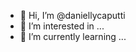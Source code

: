 - 👋 Hi, I’m @daniellycaputti
- 👀 I’m interested in ...
- 🌱 I’m currently learning ...


<!---
daniellycaputti/daniellycaputti is a ✨ special ✨ repository because its `README.md` (this file) appears on your GitHub profile.
You can click the Preview link to take a look at your changes.
--->
